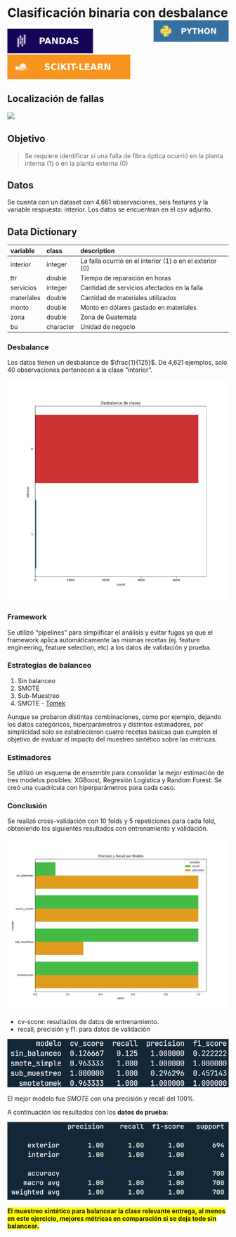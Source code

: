 
<!-- github doc -->
<!-- https://bit.ly/3IBkDvG -->

# Clasificación binaria con desbalance <img src='figures/python.svg' align="right" height="49" />

<!-- badges: start -->
<!-- ![](figures/python.svg) -->

![](figures/pandas.svg) ![](figures/scikit.svg)

## Localización de fallas

![](http://www.phoenixoptics.com/images/cut%20fibre%20cable.jpg)

<!-- </br> -->

## Objetivo

> Se requiere identificar si una falla de fibra óptica ocurrió en la
> planta interna (1) o en la planta externa (0)

## Datos

Se cuenta con un dataset con 4,661 observaciones, seis features y la
variable respuesta: interior. Los datos se encuentran en el csv adjunto.

## Data Dictionary

| variable   | class     | description                                              |
|:-----------|:----------|:---------------------------------------------------------|
| interior   | integer   | La falla ocurrió en el interior (1) o en el exterior (0) |
| ttr        | double    | Tiempo de reparación en horas                            |
| servicios  | integer   | Cantidad de servicios afectados en la falla              |
| materiales | double    | Cantidad de materiales utilizados                        |
| monto      | double    | Monto en dólares gastado en materiales                   |
| zona       | double    | Zona de Guatemala                                        |
| bu         | character | Unidad de negocio                                        |

### Desbalance

Los datos tienen un desbalance de $\frac{1}{125}$. De 4,621 ejemplos,
solo 40 observaciones pertenecen a la clase “interior”.

![](figures/desbalance.png)

### Framework

Se utilizó “pipelines” para simplificar el análisis y evitar fugas ya
que el framework aplica automáticamente las mismas recetas (ej. feature
engineering, feature selection, etc) a los datos de validación y prueba.

### Estrategias de balanceo

1.  Sin balanceo
2.  SMOTE
3.  Sub-Muestreo
4.  SMOTE - [Tomek](https://bit.ly/3x2AMrc)

Aunque se probaron distintas combinaciones, como por ejemplo, dejando
los datos categóricos, hiperparámetros y distintos estimadores, por
simplicidad solo se establecieron cuatro recetas básicas que cumplen el
objetivo de evaluar el impacto del muestreo sintético sobre las
métricas.

### Estimadores

Se utilizó un esquema de ensemble para consolidar la mejor estimación de
tres modelos posibles: XGBoost, Regresión Logística y Random Forest. Se
creó una cuadrícula con hiperparámetros para cada caso.

### Conclusión

Se realizó cross-validación con 10 folds y 5 repeticiones para cada
fold, obteniendo los siguientes resultados con entrenamiento y
validación.

![](figures/barras.png)

-   cv-score: resultados de datos de entrenamiento.
-   recall, precisión y f1: para datos de validación

![](figures/metricas.png) </br>

El mejor modelo fue *SMOTE* con una precisión y recall del 100%.

A continuación los resultados con los **datos de prueba:**

![](figures/metricas_prueba.png)

<span style="background-color: #FFFF00">**El muestreo sintético para
balancear la clase relevante entrega, al menos en este ejercicio,
mejores métricas en comparación si se deja todo sin balancear.**</span>
